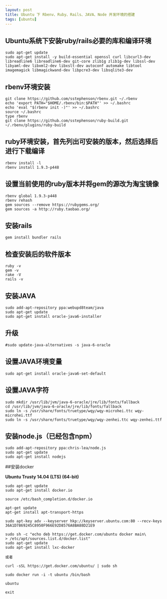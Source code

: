 ```yaml
---
layout: post
title: Ubuntu 下 Rbenv、Ruby、Rails、JAVA、Node 开发环境的搭建
tags: [ubuntu]
---
```


## Ubuntu系统下安装ruby/rails必要的库和编译环境

```
sudo apt-get update
sudo apt-get install -y build-essential openssl curl libcurl3-dev libreadline6 libreadline6-dev git-core zlib1g zlib1g-dev libssl-dev libyaml-dev libxml2-dev libxslt-dev autoconf automake libtool imagemagick libmagickwand-dev libpcre3-dev libsqlite3-dev
```

## rbenv环境安装

```
git clone https://github.com/sstephenson/rbenv.git ~/.rbenv
echo 'export PATH="$HOME/.rbenv/bin:$PATH"' >> ~/.bashrc
echo 'eval "$(rbenv init -)"' >> ~/.bashrc
source ~/.bashrc
type rbenv
git clone https://github.com/sstephenson/ruby-build.git ~/.rbenv/plugins/ruby-build
```

## ruby环境安装，首先列出可安装的版本，然后选择后进行下载编译

```
rbenv install -l
rbenv install 1.9.3-p448
```

## 设置当前使用的ruby版本并将gem的源改为淘宝镜像

```
rbenv global 1.9.3-p448
rbenv rehash
gem sources --remove https://rubygems.org/
gem sources -a http://ruby.taobao.org/
```

## 安装rails

```
gem install bundler rails
```

## 检查安装后的软件版本

```
ruby -v
gem -v
rake -V
rails -v
```

## 安装JAVA

```
sudo add-apt-repository ppa:webupd8team/java
sudo apt-get update
sudo apt-get install oracle-java6-installer
```

## 升级

```
#sudo update-java-alternatives -s java-6-oracle
```

## 设置JAVA环境变量

```
sudo apt-get install oracle-java6-set-default
```


## 设置JAVA字符

```
sudo mkdir /usr/lib/jvm/java-6-oracle/jre/lib/fonts/fallback
cd /usr/lib/jvm/java-6-oracle/jre/lib/fonts/fallback
sudo ln -s /usr/share/fonts/truetype/wqy/wqy-microhei.ttc wqy-microhei.ttf
sudo ln -s /usr/share/fonts/truetype/wqy/wqy-zenhei.ttc wqy-zenhei.ttf
```

## 安装node.js（已经包含npm）

```
sudo add-apt-repository ppa:chris-lea/node.js
sudo apt-get update
sudo apt-get install nodejs
```

##安装docker

**Ubuntu Trusty 14.04 (LTS) (64-bit)**

```
sudo apt-get update
sudo apt-get install docker.io

source /etc/bash_completion.d/docker.io

apt-get update
apt-get install apt-transport-https

sudo apt-key adv --keyserver hkp://keyserver.ubuntu.com:80 --recv-keys 36A1D7869245C8950F966E92D8576A8BA88D21E9

sudo sh -c "echo deb https://get.docker.com/ubuntu docker main\
> /etc/apt/sources.list.d/docker.list"
sudo apt-get update
sudo apt-get install lxc-docker

或者

curl -sSL https://get.docker.com/ubuntu/ | sudo sh

sudo docker run -i -t ubuntu /bin/bash

ubuntu

exit

```